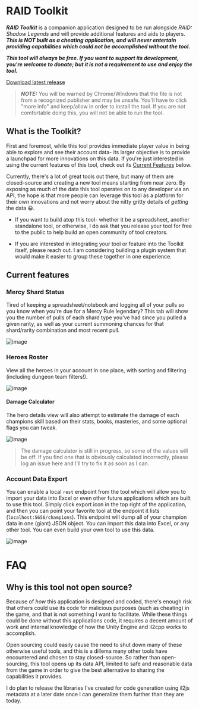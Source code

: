 # RAID Toolkit

***RAID Toolkit*** is a companion application designed to be run alongside *RAID: Shadow Legends* and will provide additional features and aids to players.
***This is NOT built as a cheating application, and will never entertain providing capabilities which could not be accomplished without the tool.***

***This tool will always be free. If you want to support its development, you're welcome to donate; but it is not a requirement to use and enjoy the tool.***


[Download latest release](http://raid-bot.eastus.azurecontainer.io/hazel)

> ***NOTE:*** You will be warned by Chrome/Windows that the file is not from a recognized publisher and may be unsafe. You'll have to click "more info" and keep/allow in order to install the tool. If you are not comfortable doing this, you will not be able to run the tool.


## What is the Toolkit?

First and foremost, while this tool provides immediate player value in being able to explore and see their account data- its larger objective is to provide a launchpad for more innovations on this data. If you're just interested in using the current features of this tool, check out its [Current Features](#current-features) below.

Currently, there's a lot of great tools out there, but many of them are closed-source and creating a new tool means starting from near zero. By exposing as much of the data this tool operates on to any developer via an API, the hope is that more people can leverage this tool as a platform for their own innovations and not worry about the nitty gritty details of *getting* the data 😀.

* If you want to build atop this tool- whether it be a spreadsheet, another standalone tool, or otherwise, I do ask that you release your tool for free to the public to help build an open community of tool creators. 

* If you are interested in integrating your tool or feature into the Toolkit itself, please reach out. I am considering building a plugin system that would make it easier to group these together in one experience. 

## Current features

### Mercy Shard Status
Tired of keeping a spreadsheet/notebook and logging all of your pulls so you know when you're due for a Mercy Rule legendary? This tab will show you the number of pulls of each shard type you've had since you pulled a given rarity, as well as your current summoning chances for that shard/rarity combination and most recent pull.

![image](https://user-images.githubusercontent.com/500984/115713732-57bc6480-a344-11eb-802b-0af2f052bb0c.png)

### Heroes Roster
View all the heroes in your account in one place, with sorting and filtering (including dungeon team filters!).

![image](https://user-images.githubusercontent.com/500984/115713910-89cdc680-a344-11eb-9f14-1d14bfdbb0be.png)

#### Damage Calculator
The hero details view will also attempt to estimate the damage of each champions skill based on their stats, books, masteries, and some optional flags you can tweak. 

![image](https://user-images.githubusercontent.com/500984/115714011-a833c200-a344-11eb-961e-142333481f36.png)

> The damage calculator is still in progress, so some of the values will be off.  If you find one that is obviously calculated incorrectly, please log an issue here and I'll try to fix it as soon as I can.


### Account Data Export
You can enable a local `rest` endpoint from the tool which will allow you to import your data into Excel or even other future applications which are built to use this tool. Simply click export icon in the top right of the application, and then you can point your favorite tool at the endpoint it lists (`localhost:5656/champions`). This endpoint will dump all of your champion data in one (giant) JSON object. You can import this data into Excel, or any other tool. You can even build your own tool to use this data.

![image](https://user-images.githubusercontent.com/500984/115713836-728ed900-a344-11eb-9fb5-a4d4a55d070e.png)


# FAQ

## Why is this tool not open source?
Because of *how* this application is designed and coded, there's enough risk that others could use its code for malicious purposes (such as cheating) in the game, and that is not something I want to facilitate. While these things could be done without this applications code, it requires a decent amount of work and internal knowledge of how the Unity Engine and il2cpp works to accomplish.

Open sourcing could easily cause the need to shut down many of these otherwise useful tools, and this is a dillema many other tools have encountered and chosen to stay closed-source. So rather than open-sourcing, this tool opens up its data API, limited to safe and reasonable data from the game in order to give the best alternative to sharing the capabilities it provides.

I do plan to release the libraries I've created for code generation using il2js metadata at a later date once I can generalize them further than they are today.
